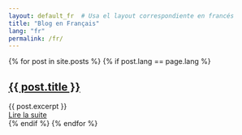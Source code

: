 ```yaml
---
layout: default_fr  # Usa el layout correspondiente en francés
title: "Blog en Français"
lang: "fr"
permalink: /fr/
---
```

<div class="posts">
  {% for post in site.posts %}
    {% if post.lang == page.lang %}
      <article class="post">
        <h1><a href="{{ site.baseurl }}{{ post.url }}">{{ post.title }}</a></h1>
        <div class="entry">
          {{ post.excerpt }}
        </div>
        <a href="{{ site.baseurl }}{{ post.url }}" class="read-more">Lire la suite</a>
      </article>
    {% endif %}
  {% endfor %}
</div>